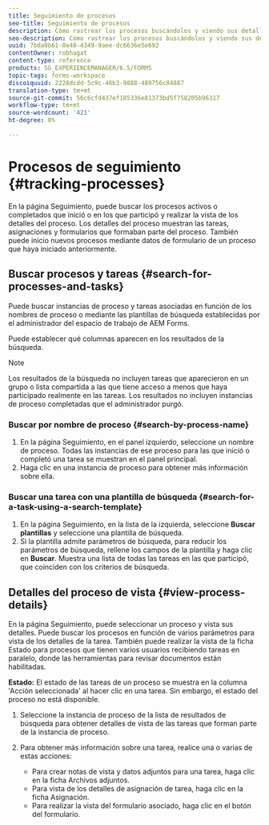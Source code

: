 ```yaml
---
title: Seguimiento de procesos
seo-title: Seguimiento de procesos
description: Cómo rastrear los procesos buscándolos y viendo sus detalles.
seo-description: Cómo rastrear los procesos buscándolos y viendo sus detalles.
uuid: 7bda9b61-0a40-4349-9aee-dc6636e5e692
contentOwner: robhagat
content-type: reference
products: SG_EXPERIENCEMANAGER/6.5/FORMS
topic-tags: forms-workspace
discoiquuid: 2228dcdd-5c9c-46b3-9888-489756c04887
translation-type: tm+mt
source-git-commit: 56c6cfd437ef185336e81373bd5f758205b96317
workflow-type: tm+mt
source-wordcount: '421'
ht-degree: 0%

---
```



# Procesos de seguimiento {#tracking-processes}

En la página Seguimiento, puede buscar los procesos activos o completados que inició o en los que participó y realizar la vista de los detalles del proceso. Los detalles del proceso muestran las tareas, asignaciones y formularios que formaban parte del proceso. También puede inicio nuevos procesos mediante datos de formulario de un proceso que haya iniciado anteriormente.

## Buscar procesos y tareas {#search-for-processes-and-tasks}

Puede buscar instancias de proceso y tareas asociadas en función de los nombres de proceso o mediante las plantillas de búsqueda establecidas por el administrador del espacio de trabajo de AEM Forms.

Puede establecer qué columnas aparecen en los resultados de la búsqueda.

>[!NOTE]
>
>Los resultados de la búsqueda no incluyen tareas que aparecieron en un grupo o lista compartida a las que tiene acceso a menos que haya participado realmente en las tareas. Los resultados no incluyen instancias de proceso completadas que el administrador purgó.

### Buscar por nombre de proceso {#search-by-process-name}

1. En la página Seguimiento, en el panel izquierdo, seleccione un nombre de proceso. Todas las instancias de ese proceso para las que inició o completó una tarea se muestran en el panel principal.
1. Haga clic en una instancia de proceso para obtener más información sobre ella.

### Buscar una tarea con una plantilla de búsqueda {#search-for-a-task-using-a-search-template}

1. En la página Seguimiento, en la lista de la izquierda, seleccione **Buscar plantillas** y seleccione una plantilla de búsqueda.
1. Si la plantilla admite parámetros de búsqueda, para reducir los parámetros de búsqueda, rellene los campos de la plantilla y haga clic en **Buscar**. Muestra una lista de todas las tareas en las que participó, que coinciden con los criterios de búsqueda.

## Detalles del proceso de vista {#view-process-details}

En la página Seguimiento, puede seleccionar un proceso y vista sus detalles. Puede buscar los procesos en función de varios parámetros para vista de los detalles de la tarea. También puede realizar la vista de la ficha Estado para procesos que tienen varios usuarios recibiendo tareas en paralelo, donde las herramientas para revisar documentos están habilitadas.

**Estado:** El estado de las tareas de un proceso se muestra en la columna &#39;Acción seleccionada&#39; al hacer clic en una tarea. Sin embargo, el estado del proceso no está disponible.

1. Seleccione la instancia de proceso de la lista de resultados de búsqueda para obtener detalles de vista de las tareas que forman parte de la instancia de proceso.
1. Para obtener más información sobre una tarea, realice una o varias de estas acciones:

   * Para crear notas de vista y datos adjuntos para una tarea, haga clic en la ficha Archivos adjuntos.
   * Para vista de los detalles de asignación de tarea, haga clic en la ficha Asignación.
   * Para realizar la vista del formulario asociado, haga clic en el botón del formulario.
